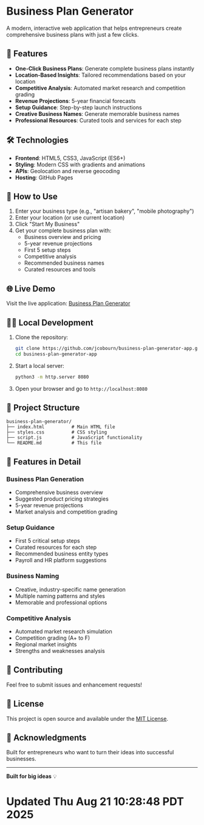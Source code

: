# Business Plan Generator

A modern, interactive web application that helps entrepreneurs create comprehensive business plans with just a few clicks.

## 🚀 Features

- **One-Click Business Plans**: Generate complete business plans instantly
- **Location-Based Insights**: Tailored recommendations based on your location
- **Competitive Analysis**: Automated market research and competition grading
- **Revenue Projections**: 5-year financial forecasts
- **Setup Guidance**: Step-by-step launch instructions
- **Creative Business Names**: Generate memorable business names
- **Professional Resources**: Curated tools and services for each step

## 🛠️ Technologies

- **Frontend**: HTML5, CSS3, JavaScript (ES6+)
- **Styling**: Modern CSS with gradients and animations
- **APIs**: Geolocation and reverse geocoding
- **Hosting**: GitHub Pages

## 📱 How to Use

1. Enter your business type (e.g., "artisan bakery", "mobile photography")
2. Enter your location (or use current location)
3. Click "Start My Business"
4. Get your complete business plan with:
   - Business overview and pricing
   - 5-year revenue projections
   - First 5 setup steps
   - Competitive analysis
   - Recommended business names
   - Curated resources and tools

## 🌐 Live Demo

Visit the live application: [Business Plan Generator](https://jcobourn.github.io/business-plan-generator-app)

## 🏃‍♂️ Local Development

1. Clone the repository:
   ```bash
   git clone https://github.com/jcobourn/business-plan-generator-app.git
   cd business-plan-generator-app
   ```

2. Start a local server:
   ```bash
   python3 -m http.server 8080
   ```

3. Open your browser and go to `http://localhost:8080`

## 📁 Project Structure

```
business-plan-generator/
├── index.html          # Main HTML file
├── styles.css          # CSS styling
├── script.js           # JavaScript functionality
└── README.md           # This file
```

## 🎨 Features in Detail

### Business Plan Generation
- Comprehensive business overview
- Suggested product pricing strategies
- 5-year revenue projections
- Market analysis and competition grading

### Setup Guidance
- First 5 critical setup steps
- Curated resources for each step
- Recommended business entity types
- Payroll and HR platform suggestions

### Business Naming
- Creative, industry-specific name generation
- Multiple naming patterns and styles
- Memorable and professional options

### Competitive Analysis
- Automated market research simulation
- Competition grading (A+ to F)
- Regional market insights
- Strengths and weaknesses analysis

## 🤝 Contributing

Feel free to submit issues and enhancement requests!

## 📄 License

This project is open source and available under the [MIT License](LICENSE).

## 🙏 Acknowledgments

Built for entrepreneurs who want to turn their ideas into successful businesses.

---

**Built for big ideas** 💡
# Updated Thu Aug 21 10:28:48 PDT 2025
